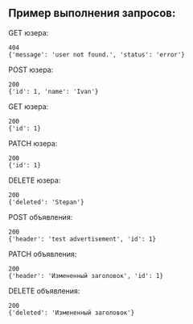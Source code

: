 ## Пример выполнения запросов:

GET юзера:
```
404
{'message': 'user not found.', 'status': 'error'}
```

POST юзера:
```
200
{'id': 1, 'name': 'Ivan'}
```

GET юзера:

```
200
{'id': 1}
```

PATCH юзера:
```
200
{'id': 1}
```

DELETE юзера:

```
200
{'deleted': 'Stepan'}
```

POST объявления:

```
200
{'header': 'test advertisement', 'id': 1}

```

PATCH объявления:
```
200
{'header': 'Измененный заголовок', 'id': 1}

```
DELETE объявления:

```
200
{'deleted': 'Измененный заголовок'}

```
